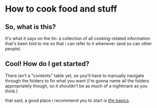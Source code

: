 # How to cook food and stuff

## So, what is this?

It's what it says on the tin: a collection of all cooking-related information that's been told to me so that i can refer to it whenever (and so can other people)

## Cool! How do I get started?

There isn't a "contents" table yet, so you'll have to manually navigate through the folders to fin what you want (i'm gonna name all the folders appropriately though, so it shouldn't be as much of a nightmare as you think.)

that said, a good place i recommend you to start is [the basics][1].

[1]: /core/the-basics.md
